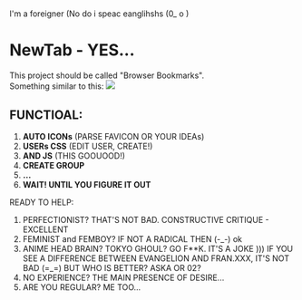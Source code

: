 # 
I'm a foreigner (No do i speac eanglihshs (0_ o )
# NewTab - YES...
This project should be called "Browser Bookmarks".<br>
Something similar to this:
![](poster.png)

## FUNCTIOAL:
1. <b>AUTO ICONs</b> (PARSE FAVICON OR YOUR IDEAs)
2. <b>USERs CSS</b> (EDIT USER, CREATE!)
3. <b>AND JS</b> (THIS GOOUOOD!)
4. <b>CREATE GROUP</b>
5. <b>...</b>
6. <b>WAIT! UNTIL YOU FIGURE IT OUT</b>


READY TO HELP:
1. PERFECTIONIST? THAT'S NOT BAD. CONSTRUCTIVE CRITIQUE - EXCELLENT
2. FEMINIST and FEMBOY? IF NOT A RADICAL THEN (-_-) ok
3. ANIME HEAD BRAIN? TOKYO GHOUL? GO F**K. IT'S A JOKE ))) IF YOU SEE A DIFFERENCE BETWEEN EVANGELION AND FRAN.XXX, IT'S NOT BAD (=_=) BUT WHO IS BETTER? ASKA OR 02?
4. NO EXPERIENCE? THE MAIN PRESENCE OF DESIRE...
5. ARE YOU REGULAR? ME TOO...
